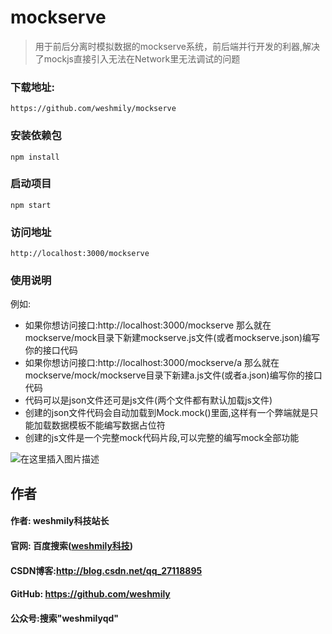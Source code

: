 # mockserve

> 用于前后分离时模拟数据的mockserve系统，前后端并行开发的利器,解决了mockjs直接引入无法在Network里无法调试的问题

### 下载地址: 
```
https://github.com/weshmily/mockserve
```
### 安装依赖包
```
npm install
```
### 启动项目
```
npm start
```
### 访问地址
```
http://localhost:3000/mockserve
```
### 使用说明
例如:

 - 如果你想访问接口:http://localhost:3000/mockserve 那么就在mockserve/mock目录下新建mockserve.js文件(或者mockserve.json)编写你的接口代码
 - 如果你想访问接口:http://localhost:3000/mockserve/a 那么就在mockserve/mock/mockserve目录下新建a.js文件(或者a.json)编写你的接口代码
 - 代码可以是json文件还可是js文件(两个文件都有默认加载js文件)
 - 创建的json文件代码会自动加载到Mock.mock()里面,这样有一个弊端就是只能加载数据模板不能编写数据占位符
 - 创建的js文件是一个完整mock代码片段,可以完整的编写mock全部功能

![在这里插入图片描述](https://img-blog.csdnimg.cn/20190617113523253.gif)

## 作者
#### 作者: weshmily科技站长
#### 官网: 百度搜索([weshmily科技](http://weareshmily.top/ "weshmily科技"))
#### CSDN博客:http://blog.csdn.net/qq_27118895
#### GitHub: https://github.com/weshmily
#### 公众号:搜索"weshmilyqd"

